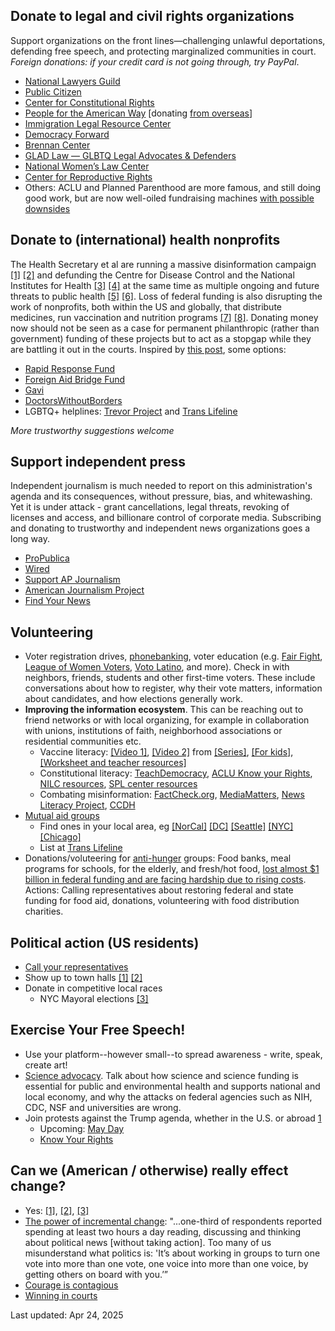 
 
## Donate to legal and civil rights organizations
Support organizations on the front lines—challenging unlawful deportations, defending free speech, and protecting marginalized communities in court. *Foreign donations: if your credit card is not going through, try PayPal*.
- [National Lawyers Guild](https://www.nlg.org/donate)
- [Public Citizen](https://www.citizen.org/)
- [Center for Constitutional Rights](https://ccrjustice.org/)
- [People for the American Way](https://www.pfaw.org/) [donating [from overseas](https://act.pfaw.org/donate/donate-to-people-for-the-american-way-international/?source=pfaw_faq&&)]
- [Immigration Legal Resource Center](https://www.ilrc.org/who-we-are)
- [Democracy Forward](https://www.democracyforward.org/)
- [Brennan Center](https://www.brennancenter.org/)
- [GLAD Law — GLBTQ Legal Advocates & Defenders](https://www.glad.org/)
- [National Women’s Law Center](https://nwlc.org/)
- [Center for Reproductive Rights](https://reproductiverights.org/)
- Others: ACLU and Planned Parenthood are more famous, and still doing good work, but are now well-oiled fundraising machines [with possible downsides](https://www.newyorker.com/news/our-columnists/the-asymmetry-in-the-abortion-rights-movement)

  
## Donate to (international) health nonprofits
The Health Secretary et al are running a massive disinformation campaign [[1]](https://www.npr.org/sections/shots-health-news/2025/03/28/nx-s1-5344010/fda-peter-marks-rfk-jr) [[2]](https://www.theguardian.com/us-news/2025/apr/16/rjk-jr-rise-autism-diagnoses) and defunding the Centre for Disease Control and the National Institutes for Health [[3]](https://www.wired.com/story/cdc-gutted-rif/) [[4]](https://www.nature.com/articles/d41586-025-01099-8) at the same time as multiple ongoing and future threats to public health [[5]](https://healthpolicy-watch.news/us-measles-cases-soar-as-health-secretary-sends-mixed-messages-about-vaccines/) [[6]](https://www.theguardian.com/world/2025/feb/16/monday-briefing-whether-it-becomes-a-pandemic-or-not-the-bird-flu-crisis-warrants-attention). Loss of federal funding is also disrupting the work of nonprofits, both within the US and globally, that distribute medicines, run vaccination and nutrition programs [[7]](https://apnews.com/article/trump-africa-aid-freeze-pepfar-usaid-hiv-d1c34ac35af30e8f680f580f7d1b3029) [[8]](https://www.nytimes.com/2025/02/27/health/usaid-contract-terminations.html). Donating money now should not be seen as a case for permanent philanthropic (rather than government) funding of these projects but to act as a stopgap while they are battling it out in the courts. Inspired by [this post](https://www.scientificdiscovery.dev/p/we-dont-have-to-sit-back-and-just), some options: 

- [Rapid Response Fund](https://www.founderspledge.com/funds/rapid-response-fund)
- [Foreign Aid Bridge Fund](https://www.foreignaidbridgefund.org/)
- [Gavi](https://www.gavi.org/donate)
- [DoctorsWithoutBorders](https://www.doctorswithoutborders.org/)
- LGBTQ+ helplines: [Trevor Project](https://www.thetrevorproject.org/get-help/) and [Trans Lifeline](https://translifeline.org/)

*More trustworthy suggestions welcome*

## Support independent press
Independent journalism is much needed to report on this administration's agenda and its consequences, without pressure, bias, and whitewashing. Yet it is under attack - grant cancellations, legal threats, revoking of licenses and access, and billionare control of corporate media. Subscribing and donating to trustworthy and independent news organizations goes a long way.
- [ProPublica](https://www.propublica.org/)
- [Wired](https://www.wired.com/)
- [Support AP Journalism](https://apnews.com/donate)
- [American Journalism Project](https://www.theajp.org/our-portfolio/)
- [Find Your News](https://findyournews.org/)

## Volunteering
- Voter registration drives, [phonebanking](https://www.impactive.io/blog/what-is-phone-banking-and-why-is-it-important), voter education (e.g. [Fair Fight](https://www.fairfight.com/lfgv), [League of Women Voters](https://www.lwv.org/), [Voto Latino](https://votolatino.org/understand/), and more). Check in with neighbors, friends, students and other first-time voters. These include conversations about how to register, why their vote matters, information about candidates, and how elections generally work.
- __Improving the information ecosystem__. This can be reaching out to friend networks or with local organizing, for example in collaboration with unions, institutions of faith, neighborhood associations or residential communities etc.
   - Vaccine literacy: [[Video 1]](https://www.youtube.com/watch?v=ZjlINJWJm_k), [[Video 2]](https://www.youtube.com/watch?v=pMllRXkzDsA&list=PLuhZ6_ONjgIlg_LXSb4kOJpAVGLvzzNJd&index=1) from [[Series]](https://www.youtube.com/@Stanford_CHE/playlists), [[For kids]](https://www.chop.edu/parents-pack/resources/kids-and-teens-resources), [[Worksheet and teacher resources]](https://www.sabes.org/content/teaching-about-vaccines-lesson-materials/math-and-numeracy-sabes-mathematics-and-adult)
   - Constitutional literacy: [TeachDemocracy](https://teachdemocracy.org/), [ACLU Know your Rights](https://www.aclu.org/know-your-rights), [NILC resources](https://www.nilc.org/resources), [SPL center resources](https://www.splcenter.org/resources)
   - Combating misinformation: [FactCheck.org](https://www.factcheck.org/), [MediaMatters](https://www.mediamatters.org/about-us), [News Literacy Project](https://newslit.org/), [CCDH](https://counterhate.com/our-work/)
- [Mutual aid groups](https://afsc.org/news/how-create-mutual-aid-network)
   - Find ones in your local area, eg [[NorCal]](https://www.norcalresist.org/) [[DC]](https://www.dcmigrantmutualaid.org/) [[Seattle]](https://docs.google.com/spreadsheets/d/e/2PACX-1vSh724qD3iVITCGvd9RBpp5Lkb6Kc6VgWrp8dzzem3lFftnQ_C3E3LY51JLnfrAxj2VMVj3OKMhcHLa/pubhtml?gid=0&single=true) [[NYC]](https://mutualaid.nyc/mutual-aid-groups/) [[Chicago]](https://linktr.ee/communitykitchenchicago)
   - List at [Trans Lifeline](https://translifeline.org/resource_category/mutual-aid-funds/)
- Donations/voluteering for [anti-hunger](https://www.feedingamerica.org/hunger-in-america) groups: Food banks, meal programs for schools, for the elderly, and fresh/hot food, [lost almost $1 billion in federal funding and are facing hardship due to rising costs](https://www.today.com/food/news/usda-food-bank-cuts-rcna200070). Actions: Calling representatives about restoring federal and state funding for food aid, donations, volunteering with food distribution charities.
  

## Political action (US residents)
- [Call your representatives](https://5calls.org/)
- Show up to town halls [[1]](https://indivisible.org/town-hall-resources) [[2]](https://www.lwv.org/blog/your-members-congress-must-attend-town-halls-turn-heat)
- Donate in competitive local races
  - NYC Mayoral elections [[3]](https://region9a.uaw.org/news/dreamnyc)

## Exercise Your Free Speech!
- Use your platform--however small--to spread awareness - write, speak, create art!
- [Science advocacy](https://sciencehomecoming.com/). Talk about how science and science funding is essential for public and environmental health and supports national and local economy, and why the attacks on federal agencies such as NIH, CDC, NSF and universities are wrong.
- Join protests against the Trump agenda, whether in the U.S. or abroad [1](https://www.theguardian.com/world/live/2025/apr/05/hands-off-protests-trump-administration)
  - Upcoming: [May Day](https://maydaystrong.org/)
  - [Know Your Rights](know-your-rights.md#protesting)


## Can we (American / otherwise) really effect change?
- Yes: [[1]](https://omeka.uottawa.ca/recipro/exhibits/show/the-transnational-anti-aparthe/cw-and-anti-apartheid), [[2]](https://en.wikipedia.org/wiki/Opposition_to_United_States_involvement_in_the_Vietnam_War), [[3]](https://en.wikipedia.org/wiki/The_Politics_of_Nonviolent_Action)
- [The power of incremental change](https://www.theguardian.com/commentisfree/2025/mar/14/trump-democrats-political-change):
"...one-third of respondents reported spending at least two hours a day reading, discussing and thinking about political news [without taking action]. Too many of us misunderstand what politics is: 'It’s about working in groups to turn one vote into more than one vote, one voice into more than one voice, by getting others on board with you.’”
- [Courage is contagious](https://www.newyorker.com/news/the-weekend-essay/so-you-want-to-be-a-dissident)
- [Winning in courts](https://www.nytimes.com/interactive/2025/us/trump-administration-lawsuits.html)

Last updated: Apr 24, 2025
